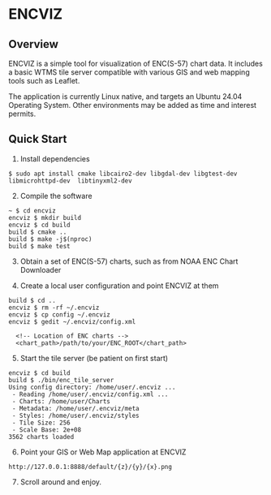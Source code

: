 # ENCVIZ

## Overview

ENCVIZ is a simple tool for visualization of ENC(S-57) chart data. It includes a
basic WTMS tile server compatible with various GIS and web mapping tools such as
Leaflet.

The application is currently Linux native, and targets an Ubuntu 24.04 Operating
System. Other environments may be added as time and interest permits.

## Quick Start

1. Install dependencies

```
$ sudo apt install cmake libcairo2-dev libgdal-dev libgtest-dev libmicrohttpd-dev  libtinyxml2-dev
```

2. Compile the software

```
~ $ cd encviz
encviz $ mkdir build
encviz $ cd build
build $ cmake ..
build $ make -j$(nproc)
build $ make test
```

3. Obtain a set of ENC(S-57) charts, such as from NOAA ENC Chart Downloader

4. Create a local user configuration and point ENCVIZ at them

```
build $ cd ..
encviz $ rm -rf ~/.encviz
encviz $ cp config ~/.encviz
encviz $ gedit ~/.encviz/config.xml
```

```
  <!-- Location of ENC charts -->
  <chart_path>/path/to/your/ENC_ROOT</chart_path>
```

5. Start the tile server (be patient on first start)

```
encviz $ cd build
build $ ./bin/enc_tile_server
Using config directory: /home/user/.encviz ...
 - Reading /home/user/.encviz/config.xml ...
 - Charts: /home/user/Charts
 - Metadata: /home/user/.encviz/meta
 - Styles: /home/user/.encviz/styles
 - Tile Size: 256
 - Scale Base: 2e+08
3562 charts loaded
```

6. Point your GIS or Web Map application at ENCVIZ

```
http://127.0.0.1:8888/default/{z}/{y}/{x}.png
```

7. Scroll around and enjoy.
